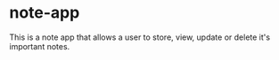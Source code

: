 # note-app
This is a note app that allows a user to store, view, update or delete it's important notes.
